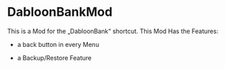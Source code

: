 # DabloonBankMod
This is a Mod for the „DabloonBank“ shortcut.
This Mod Has the Features:

- a back button in every Menu

- a Backup/Restore Feature
